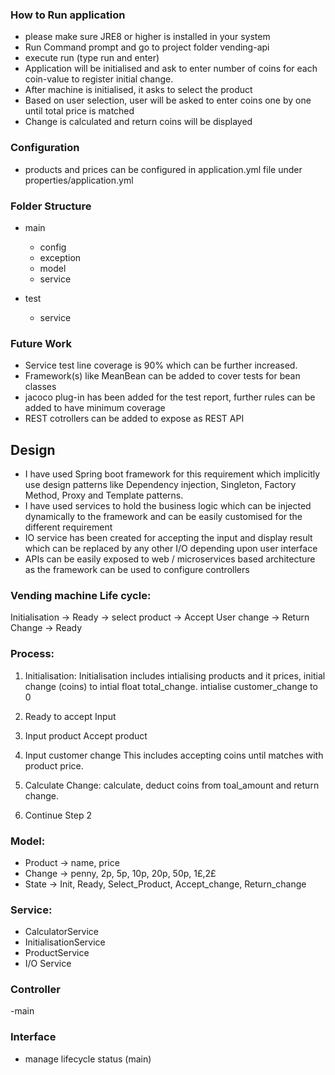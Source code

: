 
### How to Run application
- please make sure JRE8 or higher is installed in your system
- Run Command prompt and go to project folder vending-api
- execute run (type run and enter)
- Application will be initialised and ask to enter number of coins for each coin-value to register initial change. 
- After machine is initialised, it asks to select the product
- Based on user selection, user will be asked to enter coins one by one until total price is matched
- Change is calculated and return coins will be displayed

### Configuration
- products and prices can be configured in application.yml file under properties/application.yml


### Folder Structure
- main
  - config
  - exception
  - model
  - service
  
- test
  - service

### Future Work
- Service test line coverage is 90% which can be further increased.
- Framework(s) like MeanBean can be added to cover tests for bean classes
- jacoco plug-in has been added for the test report, further rules can be added to have minimum coverage
- REST cotrollers can be added to expose as REST API


## Design
- I have used Spring boot framework for this requirement which implicitly use design patterns like Dependency injection, Singleton, Factory Method, Proxy and Template patterns.
- I have used services to hold the business logic which can be injected dynamically to the framework and can be easily customised for the different requirement
- IO service  has been created for accepting the input and display result which can be replaced by any other I/O depending upon user interface
- APIs can be easily exposed to web / microservices based architecture as the framework can be used to configure controllers


### Vending machine Life cycle:

Initialisation -> Ready -> select product -> Accept User change -> Return Change -> Ready

### Process:

1. Initialisation:
   Initialisation includes intialising products and it prices, initial change (coins) to intial float total_change. intialise customer_change to 0

2. Ready to accept Input

3. Input product
   Accept product

4. Input customer change
   This includes accepting coins until matches with product price.

5. Calculate Change:
   calculate, deduct coins from toal_amount  and return change.

6. Continue Step 2



### Model:
- Product -> name, price
- Change -> penny, 2p, 5p, 10p, 20p, 50p, 1£,2£
- State -> Init, Ready, Select_Product, Accept_change, Return_change


### Service:
- CalculatorService
- InitialisationService
- ProductService
- I/O Service

### Controller
-main 

### Interface
- manage lifecycle status (main)


	

	
